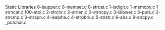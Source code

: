 Static Libraries
0-isupper.c
0-memset.c
0-strcat.c
1-isdigit.c
1-memcpy.c
1-strncat.c
100-atoi.c
2-strchr.c
2-strlen.c
2-strncpy.c
3-islower.c
3-puts.c
3-strcmp.c
3-strspn.c
4-isalpha.c
4-strpbrk.c
5-strstr.c
6-abs.c
9-strcpy.c
_putchar.c

